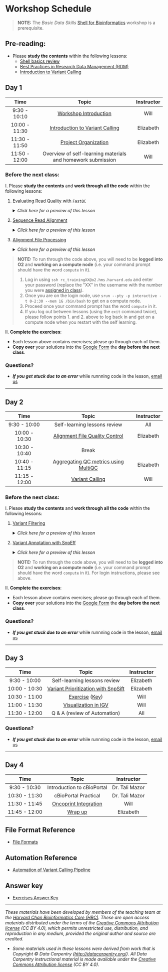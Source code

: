 # Workshop Schedule

> **NOTE:** The *Basic Data Skills* [Shell for Bioinformatics](https://hbctraining.github.io/Shell-for-bioinformatics/schedule/) workshop is a prerequisite.


## Pre-reading:

* Please **study the contents** within the following lessons:
  * [Shell basics review](https://hbctraining.github.io/Intro-to-rnaseq-hpc-salmon-flipped/lessons/shell_review.html)
  * [Best Practices in Research Data Management (RDM)](https://hbctraining.github.io/Intro-to-rnaseq-hpc-salmon-flipped/lessons/04a_data_organization.html)
  * [Introduction to Variant Calling](../lessons/00_intro_to_variant_calling.md) 


## Day 1

| Time |  Topic  | Instructor |
|:-----------:|:----------:|:--------:|
| 9:30 - 10:10 | [Workshop Introduction](../lectures/workshop_intro_slides.pdf) | Will |
| 10:00 - 11:30 | [Introduction to Variant Calling](../lectures/Variant_calling_intro.pdf) | Elizabeth |
| 11:30 - 11:50 | [Project Organization](../lessons/01_data_organization.md) | Elizabeth |
| 11:50 - 12:00 | Overview of self-learning materials and homework submission | Will |

### Before the next class:

I. Please **study the contents** and **work through all the code** within the following lessons:

  1. [Evaluating Read Quality with `FastQC`](../lessons/02_fastqc.md)
      <details>
       <summary><i>Click here for a preview of this lesson</i></summary>
         <br>The first step in many NGS studies is first to evaluate the read qualites that you received from the sequencing facility. A common tool used for handling this analysis is <code>FastQC</code>. 
         <br><br>This lesson will:<br>
          <ul><li>Implement <code>FastQC</code> to evaluate read qualities</li>
          <li>Evaluate FASTQC quality metrics</li></ul>
          <hr />
        </details>

  2. [Sequence Read Alignment](../lessons/03_sequence_alignment_theory.md)
      <details>
       <summary><i>Click here for a preview of this lesson</i></summary>
         <br>Once we have completed our QC on sequence reads we will be aligning the reads to a reference sequence. This alignment step places each read in genomic space and creates the bedrock for calling variants.
         <br><br>This lesson will:<br>
             <ul><li>Enumerate difficulties with alignment</li>
             <li>Create an <code>sbatch</code> script to align reads</li></ul>
             <hr />
        </details>

  3. [Alignment File Processing ](../lessons/04_alignment_file_processing.md)
      <details>
       <summary><i>Click here for a preview of this lesson</i></summary>
         <br>Before we can call variants from our alignment files, we need to do some processing to clean up the alignment files. The two major concerns here are organizing (sorting) our alignment files for our analyses and removing duplicates.
         <br><br>This lesson will:<br>
             <ul><li>Differentiate between query-sorted and coordinate-sorted alignment files</li>
             <li>Describe and remove duplicate reads</li>
             <li>Process a raw SAM file for input into a BAM for <code>GATK</code></li></ul>
             <hr />
        </details>


> **NOTE:** To run through the code above, you will need to be **logged into O2** and **working on a compute node** (i.e. your command prompt should have the word `compute` in it).
> 1. Log in using `ssh rc_trainingXX@o2.hms.harvard.edu` and enter your password (replace the "XX" in the username with the number you were [assigned in class](https://docs.google.com/spreadsheets/d/1kBlYowhjjHJC9ZovmbBULmbqozKpprM17vZ2wPlhNg0/edit?usp=sharing)). 
> 2. Once you are on the login node, use `srun --pty -p interactive -t 0-2:30 --mem 1G /bin/bash` to get on a compute node.
> 3. Proceed once your command prompt has the word `compute` in it.
> 4. If you log out between lessons (using the `exit` command twice), please follow points 1. and 2. above to log back in and get on a compute node when you restart with the self learning.

II. **Complete the exercises**:
   * Each lesson above contains exercises; please go through each of them.
   * **Copy over** your solutions into the [Google Form](https://forms.gle/N6eRvvQYhGxLkU837) the **day before the next class**.

### Questions?
* ***If you get stuck due to an error*** while runnning code in the lesson, [email us](mailto:hbctraining@hsph.harvard.edu) 

***

## Day 2

| Time |  Topic  | Instructor |
|:-----------:|:----------:|:--------:|
| 9:30 - 10:00 | Self-learning lessons review | All |
| 10:00 - 10:30 | [Alignment File Quality Control](../lessons/05_alignment_QC.md) | Elizabeth |
| 10:30 - 10:40 | Break |  |
| 10:40 - 11:15 | [Aggregating QC metrics using MultiQC](../lessons/06_aggregate_multiqc.md) | Elizabeth |
| 11:15 - 12:00 | [Variant Calling](../lessons/07_variant_calling.md) | Will |


### Before the next class:

I. Please **study the contents** and **work through all the code** within the following lessons:

1. [Variant Filtering](../lessons/08_variant_filtering.md) 

      <details>
       <summary><i>Click here for a preview of this lesson</i></summary>
         <br>Now that we have called our raw variants, we will need to filter our data for only high-quality variant calls. Low-quality variant calls can occur for a variety of reasons that we will explore and we will implement steps to exclude them.
         <br><br>This lesson will:<br>
          <ul><li>Filter raw variant calls using <code>FilterMutectCells</code> to reduce errors</li>
          <li>Remove Low-Complexity Regions from the called variants using <code>SnpSift</code> to further reduce errors</li></ul>
        </details>

2. [Variant Annotation with SnpEff](../lessons/09_variant_annotation.md) 

      <details>
       <summary><i>Click here for a preview of this lesson</i></summary>
         <br>With our high-quality variant calls, we would like to know more information about these variants. For example, we might like to know which genes our they are in or how they alter the protein-coding sequence for the genes they are in. In order to do this, we will need to provide annotations for our genes.
         <br><br>This lesson will:<br>
          <ul><li>Annotate a VCF file for functional impacts with `SnpEff`</li>
          <li>Differentiate between an unannotated and annotated VCF file</li></ul>
          <hr />
        </details>

> **NOTE:** To run through the code above, you will need to be **logged into O2** and **working on a compute node** (i.e. your command prompt should have the word `compute` in it). For login instructions, please see above.

II. **Complete the exercises**:
   * Each lesson above contains exercises; please go through each of them.
   * **Copy over** your solutions into the [Google Form](https://forms.gle/WMUnZHsJT3dBiBHi7) the **day before the next class**.
   
### Questions?
* ***If you get stuck due to an error*** while runnning code in the lesson, [email us](mailto:hbctraining@hsph.harvard.edu) 

***

## Day 3

| Time |  Topic  | Instructor |
|:-----------:|:----------:|:--------:|
| 9:30 - 10:00 | Self-learning lessons review | Elizabeth |
| 10:00 - 10:30 | [Variant Prioritization with SnpSift](../lessons/10_variant_prioritization.md) | Elizabeth |
| 10:30 - 11:00 | [Exercise](../lessons/11_SnpSift_exercise.md) ([Key](../lessons/SnpSift_exercise_KEY.md)) | Will |
| 11:00 - 11:30 | [Visualization in IGV](../lessons/12_IGV.md) | Will |
| 11:30 - 12:00 | Q & A (review of Automation) | All |

### Questions?
* ***If you get stuck due to an error*** while runnning code in the lesson, [email us](mailto:hbctraining@hsph.harvard.edu) 

***

## Day 4

| Time |  Topic  | Instructor |
|:-----------:|:----------:|:--------:|
| 9:30 - 10:30 | Introduction to cBioPortal | Dr. Tali Mazor |
| 10:30 - 11:30 | cBioPortal Practical | Dr. Tali Mazor |
| 11:30 - 11:45 | [Oncoprint Integration](../lessons/13_oncoprint_creation.md) | Will |
| 11:45 - 12:00 | [Wrap up](../lectures/workshop_wrapup_slides.pdf) | Elizabeth |

## File Format Reference
* [File Formats](../lessons/file_formats_reference.md)

## Automation Reference
* [Automation of Variant Calling Pipeline](../lessons/automation_of_variant_calling.md)

## Answer key
* [Exercises Answer Key](../answer_key/Answer_key.md)

***

*These materials have been developed by members of the teaching team at the [Harvard Chan Bioinformatics Core (HBC)](http://bioinformatics.sph.harvard.edu/). These are open access materials distributed under the terms of the [Creative Commons Attribution license](https://creativecommons.org/licenses/by/4.0/) (CC BY 4.0), which permits unrestricted use, distribution, and reproduction in any medium, provided the original author and source are credited.*

* *Some materials used in these lessons were derived from work that is Copyright © Data Carpentry (http://datacarpentry.org/). 
All Data Carpentry instructional material is made available under the [Creative Commons Attribution license](https://creativecommons.org/licenses/by/4.0/) (CC BY 4.0).*
